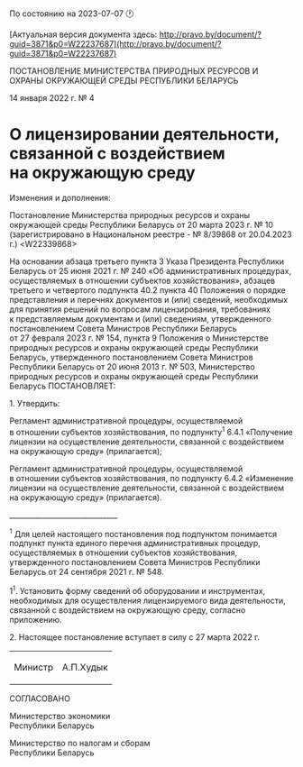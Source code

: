 По состоянию на 2023-07-07 &#x1F550;

[Актуальная версия документа здесь: http://pravo.by/document/?guid=3871&p0=W22237687](http://pravo.by/document/?guid=3871&p0=W22237687)

<p>ПОСТАНОВЛЕНИЕ МИНИСТЕРСТВА ПРИРОДНЫХ РЕСУРСОВ И ОХРАНЫ ОКРУЖАЮЩЕЙ СРЕДЫ РЕСПУБЛИКИ БЕЛАРУСЬ</p>
<p>14 января 2022 г. № 4</p>
<h1>О лицензировании деятельности, связанной с воздействием на окружающую среду</h1>
<p>Изменения и дополнения:</p>
<p>Постановление Министерства природных ресурсов и охраны окружающей среды Республики Беларусь от 20 марта 2023 г. № 10 (зарегистрировано в Национальном реестре - № 8/39868 от 20.04.2023 г.) &lt;W22339868&gt;</p>
<p></p>
<p>На основании абзаца третьего пункта 3 Указа Президента Республики Беларусь от 25 июня 2021 г. № 240 «Об административных процедурах, осуществляемых в отношении субъектов хозяйствования», абзацев третьего и четвертого подпункта 40.2 пункта 40 Положения о порядке представления и перечнях документов и (или) сведений, необходимых для принятия решений по вопросам лицензирования, требованиях к представляемым документам и (или) сведениям, утвержденного постановлением Совета Министров Республики Беларусь от 27 февраля 2023 г. № 154, пункта 9 Положения о Министерстве природных ресурсов и охраны окружающей среды Республики Беларусь, утвержденного постановлением Совета Министров Республики Беларусь от 20 июня 2013 г. № 503, Министерство природных ресурсов и охраны окружающей среды Республики Беларусь ПОСТАНОВЛЯЕТ:</p>
<p>1. Утвердить:</p>
<p>Регламент административной процедуры, осуществляемой в отношении субъектов хозяйствования, по подпункту<sup>1</sup> 6.4.1 «Получение лицензии на осуществление деятельности, связанной с воздействием на окружающую среду» (прилагается);</p>
<p>Регламент административной процедуры, осуществляемой в отношении субъектов хозяйствования, по подпункту 6.4.2 «Изменение лицензии на осуществление деятельности, связанной с воздействием на окружающую среду» (прилагается).</p>
<p>______________________________</p>
<p><sup>1</sup> Для целей настоящего постановления под подпунктом понимается подпункт пункта единого перечня административных процедур, осуществляемых в отношении субъектов хозяйствования, утвержденного постановлением Совета Министров Республики Беларусь от 24 сентября 2021 г. № 548.</p>
<p>1<sup>1</sup>. Установить форму сведений об оборудовании и инструментах, необходимых для осуществления лицензируемого вида деятельности, связанной с воздействием на окружающую среду, согласно приложению.</p>
<p>2. Настоящее постановление вступает в силу с 27 марта 2022 г.</p>
<p></p>
<table><tr>
<td><p>Министр</p></td>
<td><p>А.П.Худык</p></td>
</tr></table>
<p></p>
<p>СОГЛАСОВАНО</p>
<p>Министерство экономики<br>Республики Беларусь</p>
<p>Министерство по налогам и сборам<br>Республики Беларусь</p>